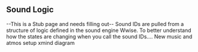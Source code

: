 ## Sound Logic
--This is a Stub page and needs filling out--
Sound IDs are pulled from a structure of logic defined in the sound engine Wwise.
To better understand how the states are changing when you call the sound IDs....
New music and atmos setup xmind diagram